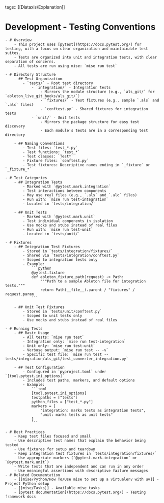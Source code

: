 tags:: [[Diataxis/Explanation]]

# Development - Testing Conventions
	- # Overview
		- This project uses [pytest](https://docs.pytest.org/) for testing, with a focus on clear organization and maintainable test suites.
		- Tests are organized into unit and integration tests, with clear separation of concerns.
		- All tests are run using mise: `mise run test`

	- # Directory Structure
		- ## Test Organization
			- `tests/` - Root test directory
				- `integration/` - Integration tests
					- Mirrors the module structure (e.g., `als_git/` for `ableton_live_git_hooks/als_git/`)
					- `fixtures/` - Test fixtures (e.g., sample `.als` and `.alc` files)
					- `conftest.py` - Shared fixtures for integration tests
				- `unit/` - Unit tests
					- Mirrors the package structure for easy test discovery
					- Each module's tests are in a corresponding test directory

		- ## Naming Conventions
			- Test files: `test_*.py`
			- Test functions: `test_*`
			- Test classes: `Test*`
			- Fixture files: `conftest.py`
			- Test fixtures: Descriptive names ending in `_fixture` or `_fixture_*`

	- # Test Categories
		- ## Integration Tests
			- Marked with `@pytest.mark.integration`
			- Test interactions between components
			- May use real files (e.g., `.als` and `.alc` files)
			- Run with: `mise run test-integration`
			- Located in `tests/integration/`

		- ## Unit Tests
			- Marked with `@pytest.mark.unit`
			- Test individual components in isolation
			- Use mocks and stubs instead of real files
			- Run with: `mise run test-unit`
			- Located in `tests/unit/`

	- # Fixtures
		- ## Integration Test Fixtures
			- Stored in `tests/integration/fixtures/`
			- Shared via `tests/integration/conftest.py`
			- Scoped to integration tests only
			- Example:
				```python
				@pytest.fixture
				def ableton_fixture_path(request) -> Path:
				    """Path to a sample Ableton file for integration tests."""
				    return Path(__file__).parent / "fixtures" / request.param
				```

		- ## Unit Test Fixtures
			- Stored in `tests/unit/conftest.py`
			- Scoped to unit tests only
			- Use mocks and stubs instead of real files

	- # Running Tests
		- ## Basic Usage
			- All tests: `mise run test`
			- Integration only: `mise run test-integration`
			- Unit only: `mise run test-unit`
			- Verbose output: `mise run test -- -v`
			- Specific test file: `mise run test -- tests/integration/als_git/test_converter_integration.py`

		- ## Test Configuration
			- Configured in `pyproject.toml` under `[tool.pytest.ini_options]`
			- Includes test paths, markers, and default options
			- Example:
				```toml
				[tool.pytest.ini_options]
				testpaths = ["tests"]
				python_files = ["test_*.py"]
				markers = [
				    "integration: marks tests as integration tests",
				    "unit: marks tests as unit tests"
				]
				```

	- # Best Practices
		- Keep test files focused and small
		- Use descriptive test names that explain the behavior being tested
		- Use fixtures for setup and teardown
		- Keep integration test fixtures in `tests/integration/fixtures/`
		- Use appropriate markers (`@pytest.mark.integration` or `@pytest.mark.unit`)
		- Write tests that are independent and can run in any order
		- Use meaningful assertions with descriptive failure messages
	- # Related Documentation
		- [[mise/Python/How To/Use mise to set up a virtualenv with uv]] - Project Python setup
		- [[mise/Tasks]] - Available mise tasks
		- [pytest documentation](https://docs.pytest.org/) - Testing framework docs